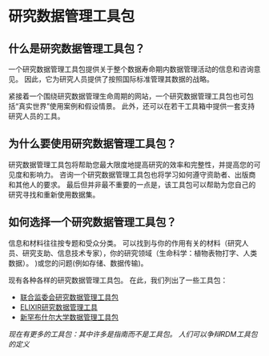 # 研究数据管理工具包

## 什么是研究数据管理工具包？

一个研究数据管理工具包提供关于整个数据寿命期内数据管理活动的信息和咨询意见。 因此，它为研究人员提供了按照国际标准管理其数据的战略。

紧接着一个围绕研究数据管理生命周期的网站，一个研究数据管理工具包也可包括“真实世界”使用案例和假设情景。 此外，还可以在若干工具箱中提供一套支持研究人员的工具。


## 为什么要使用研究数据管理工具包？

研究数据管理工具包将帮助您最大限度地提高研究的效率和完整性，并提高您的可见度和影响力。 咨询一个研究数据管理工具包也将学习如何遵守资助者、出版商和其他人的要求。 最后但并非最不重要的一点是，该工具包可以帮助为您自己的研究寻找和重新使用数据集。


## 如何选择一个研究数据管理工具包？

信息和材料往往按专题和受众分类。 可以找到与你的作用有关的材料（研究人员、研究支助、信息技术专家），你的研究领域（生命科学：植物表物打字、人类数据）。 )或您的问题(例如存储、数据传输)。


现有各种各样的研究数据管理工具包。 在此，我们列出了一些工具包：

* [联合监委会研究数据管理工具包](https://rdmtoolkit.jisc.ac.uk/rdm-for-researchers/)
* [ELIXIR研究数据管理工具](https://rdm.elixir-europe.org/index.html)
* [新罕布什尔大学数据管理工具包](https://libraryguides.unh.edu/datamanagement)

*现在有更多的工具包：其中许多是指南而不是工具包。 人们可以争辩RDM工具包的定义*
